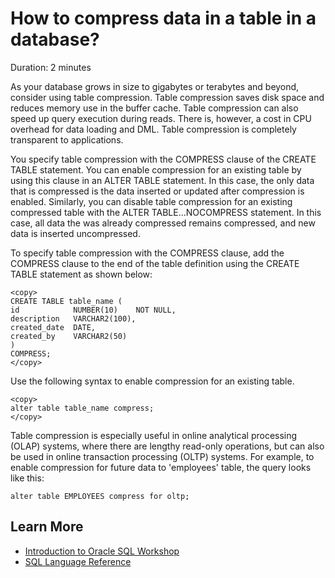 # How to compress data in a table in a database?

Duration: 2 minutes

As your database grows in size to gigabytes or terabytes and beyond, consider using table compression. Table compression saves disk space and reduces memory use in the buffer cache. Table compression can also speed up query execution during reads. There is, however, a cost in CPU overhead for data loading and DML. Table compression is completely transparent to applications.

You specify table compression with the COMPRESS clause of the CREATE TABLE statement. You can enable compression for an existing table by using this clause in an ALTER TABLE statement. In this case, the only data that is compressed is the data inserted or updated after compression is enabled. Similarly, you can disable table compression for an existing compressed table with the ALTER TABLE...NOCOMPRESS statement. In this case, all data the was already compressed remains compressed, and new data is inserted uncompressed.

To specify table compression with the COMPRESS clause, add the COMPRESS clause to the end of the table definition using the CREATE TABLE statement as shown below:

```
<copy>
CREATE TABLE table_name (
id            NUMBER(10)    NOT NULL,
description   VARCHAR2(100),
created_date  DATE,
created_by    VARCHAR2(50)
)
COMPRESS;
</copy>
```

Use the following syntax to enable compression for an existing table.

```
<copy>
alter table table_name compress;
</copy>
```

Table compression is especially useful in online analytical processing (OLAP) systems, where there are lengthy read-only operations, but can also be used in online transaction processing (OLTP) systems. For example, to enable compression for future data to 'employees' table, the query looks like this:

```
alter table EMPLOYEES compress for oltp;
```

## Learn More

* [Introduction to Oracle SQL Workshop](https://apexapps.oracle.com/pls/apex/dbpm/r/livelabs/view-workshop?wid=943)
* [SQL Language Reference](https://docs.oracle.com/en/database/oracle/oracle-database/12.2/sqlrf/Introduction-to-Oracle-SQL.html#GUID-049B7AE8-11E1-4110-B3E4-D117907D77AC)

